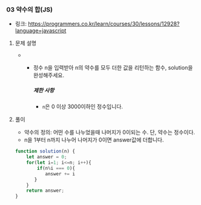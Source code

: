 ### 03 약수의 합(JS)

* 링크: https://programmers.co.kr/learn/courses/30/lessons/12928?language=javascript

1. 문제 설명

   * - 정수 n을 입력받아 n의 약수를 모두 더한 값을 리턴하는 함수, solution을 완성해주세요.

       ##### 제한 사항

       - `n`은 0 이상 3000이하인 정수입니다.

2. 풀이

   * 약수의 정의: 어떤 수를 나누었을때 나머지가 0이되는 수. 단, 약수는 정수이다.
   * n을 1부터 n까지 나누어 나머지가 0이면 answer값에 더합니다. 

   ```js
   function solution(n) {
       let answer = 0;
       for(let i=1; i<=n; i++){
           if(n%i === 0){
              answer += i
          }
       }
       return answer;
   }
   ```

   